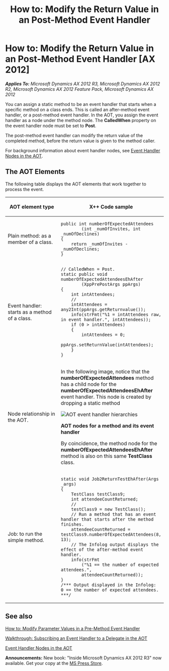 ﻿---
title: 'How to: Modify the Return Value in an Post-Method Event Handler'
TOCTitle: 'How to: Modify the Return Value in an Post-Method Event Handler'
ms:assetid: 0ea8a299-9f87-4330-aeab-87e39610df0f
ms:mtpsurl: https://msdn.microsoft.com/en-us/library/Gg843664(v=AX.60)
ms:contentKeyID: 35240484
ms.date: 05/18/2015
mtps_version: v=AX.60
---

# How to: Modify the Return Value in an Post-Method Event Handler [AX 2012]


_**Applies To:** Microsoft Dynamics AX 2012 R3, Microsoft Dynamics AX 2012 R2, Microsoft Dynamics AX 2012 Feature Pack, Microsoft Dynamics AX 2012_

You can assign a static method to be an event handler that starts when a specific method on a class ends. This is called an after-method event handler, or a post-method event handler. In the AOT, you assign the event handler as a node under the method node. The **CalledWhen** property on the event handler node must be set to **Post**.

The post-method event handler can modify the return value of the completed method, before the return value is given to the method caller.

For background information about event handler nodes, see [Event Handler Nodes in the AOT](event-handler-nodes-in-the-aot.md).

## The AOT Elements

The following table displays the AOT elements that work together to process the event.




<table>
<colgroup>
<col style="width: 50%" />
<col style="width: 50%" />
</colgroup>
<thead>
<tr class="header">
<th><p>AOT element type</p></th>
<th><p>X++ Code sample</p></th>
</tr>
</thead>
<tbody>
<tr class="odd">
<td><p>Plain method: as a member of a class.</p></td>
<td><pre><code>public int numberOfExpectedAttendees
        (int _numOfInvites, int _numOfDeclines)
{
    return _numOfInvites - _numOfDeclines;
}</code></pre></td>
</tr>
<tr class="even">
<td><p>Event handler: starts as a method of a class.</p></td>
<td><pre><code>// CalledWhen = Post.
static public void numberOfExpectedAttendeesEhAfter
        (XppPrePostArgs ppArgs)
{
    int intAttendees;
    //
    intAttendees = any2Int(ppArgs.getReturnvalue());
    info(strFmt(&quot;%1 = intAttendees raw, in event handler.&quot;, intAttendees));
    if (0 &gt; intAttendees)
    {
        intAttendees = 0;
        ppArgs.setReturnValue(intAttendees);
    }
}</code></pre></td>
</tr>
<tr class="odd">
<td><p>Node relationship in the AOT.</p></td>
<td><p>In the following image, notice that the <strong>numberOfExpectedAttendees</strong> method has a child node for the <strong>numberOfExpectedAttendeesEhAfter</strong> event handler. This node is created by dropping a static method</p>
<img src="images/Gg862568.AOTEventHandlerHierarchies(en-us,AX.60).jpg" title="AOT event handler hierarchies" alt="AOT event handler hierarchies" />
<p><strong>AOT nodes for a method and its event handler</strong></p>
<p>By coincidence, the method node for the <strong>numberOfExpectedAttendeesEhAfter</strong> method is also on this same <strong>TestClass</strong> class.</p></td>
</tr>
<tr class="even">
<td><p>Job: to run the simple method.</p></td>
<td><pre><code>static void Job2ReturnTestEhAfter(Args _args)
{
    TestClass testClass9;
    int attendeeCountReturned;
    //
    testClass9 = new TestClass();
    // Run a method that has an event handler that starts after the method finishes.
    attendeeCountReturned = testClass9.numberOfExpectedAttendees(8, 13);
    // The Infolog output displays the effect of the after-method event handler.
    info(strFmt
        (&quot;%1 == the number of expected attendees.&quot;,
        attendeeCountReturned));
}
/*** Output displayed in the Infolog:
0 == the number of expected attendees.
***/</code></pre></td>
</tr>
</tbody>
</table>


## See also

[How to: Modify Parameter Values in a Pre-Method Event Handler](how-to-modify-parameter-values-in-a-pre-method-event-handler.md)

[Walkthrough: Subscribing an Event Handler to a Delegate in the AOT](walkthrough-subscribing-an-event-handler-to-a-delegate-in-the-aot.md)

[Event Handler Nodes in the AOT](event-handler-nodes-in-the-aot.md)

  
**Announcements:** New book: "Inside Microsoft Dynamics AX 2012 R3" now available. Get your copy at the [MS Press Store](https://www.microsoftpressstore.com/store/inside-microsoft-dynamics-ax-2012-r3-9780735685109).

